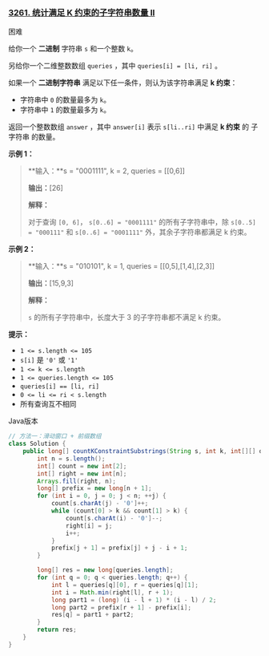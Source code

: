 ### [3261. 统计满足 K 约束的子字符串数量 II](https://leetcode.cn/problems/count-substrings-that-satisfy-k-constraint-ii/)

困难

给你一个 **二进制** 字符串 `s` 和一个整数 `k`。

另给你一个二维整数数组 `queries` ，其中 `queries[i] = [li, ri]` 。

如果一个 **二进制字符串** 满足以下任一条件，则认为该字符串满足 **k 约束**：

- 字符串中 `0` 的数量最多为 `k`。
- 字符串中 `1` 的数量最多为 `k`。

返回一个整数数组 `answer` ，其中 `answer[i]` 表示 `s[li..ri]` 中满足 **k 约束** 的 子字符串 的数量。

**示例 1：**

> **输入：**s = "0001111", k = 2, queries = [[0,6]]
>
> **输出：**[26]
>
> **解释：**
>
> 对于查询 `[0, 6]`， `s[0..6] = "0001111"` 的所有子字符串中，除 `s[0..5] = "000111"` 和 `s[0..6] = "0001111"` 外，其余子字符串都满足 k 约束。

**示例 2：**

> **输入：**s = "010101", k = 1, queries = [[0,5],[1,4],[2,3]]
>
> **输出：**[15,9,3]
>
> **解释：**
>
> `s` 的所有子字符串中，长度大于 3 的子字符串都不满足 k 约束。

**提示：**

- `1 <= s.length <= 105`
- `s[i]` 是 `'0'` 或 `'1'`
- `1 <= k <= s.length`
- `1 <= queries.length <= 105`
- `queries[i] == [li, ri]`
- `0 <= li <= ri < s.length`
- 所有查询互不相同

Java版本

```java
// 方法一：滑动窗口 + 前缀数组
class Solution {
    public long[] countKConstraintSubstrings(String s, int k, int[][] queries) {
        int n = s.length();
        int[] count = new int[2];
        int[] right = new int[n];
        Arrays.fill(right, n);
        long[] prefix = new long[n + 1];
        for (int i = 0, j = 0; j < n; ++j) {
            count[s.charAt(j) - '0']++;
            while (count[0] > k && count[1] > k) {
                count[s.charAt(i) - '0']--;
                right[i] = j;
                i++;
            }
            prefix[j + 1] = prefix[j] + j - i + 1;
        }

        long[] res = new long[queries.length];
        for (int q = 0; q < queries.length; q++) {
            int l = queries[q][0], r = queries[q][1];
            int i = Math.min(right[l], r + 1);
            long part1 = (long) (i - l + 1) * (i - l) / 2;
            long part2 = prefix[r + 1] - prefix[i];
            res[q] = part1 + part2;
        }
        return res;
    }
}
```

